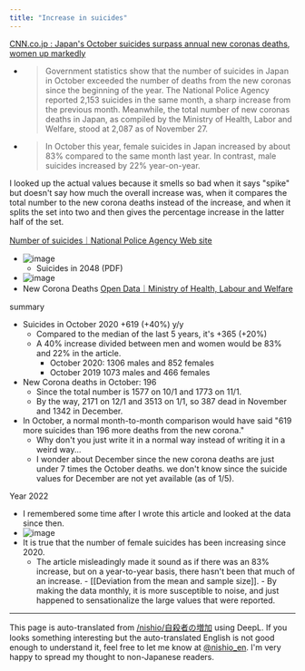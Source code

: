 ```yaml
---
title: "Increase in suicides"
---
```


[CNN.co.jp : Japan's October suicides surpass annual new coronas deaths, women up markedly](https://www.cnn.co.jp/world/35163196.html)
- > Government statistics show that the number of suicides in Japan in October exceeded the number of deaths from the new coronas since the beginning of the year. The National Police Agency reported 2,153 suicides in the same month, a sharp increase from the previous month. Meanwhile, the total number of new coronas deaths in Japan, as compiled by the Ministry of Health, Labor and Welfare, stood at 2,087 as of November 27.
- > In October this year, female suicides in Japan increased by about 83% compared to the same month last year. In contrast, male suicides increased by 22% year-on-year.

I looked up the actual values because it smells so bad when it says "spike" but doesn't say how much the overall increase was, when it compares the total number to the new corona deaths instead of the increase, and when it splits the set into two and then gives the percentage increase in the latter half of the set.

[Number of suicides｜National Police Agency Web site](https://www.npa.go.jp/publications/statistics/safetylife/jisatsu.html)
- ![image](https://gyazo.com/a150a8879fa374637f94d5a6170e3bd0/thumb/1000)
    - Suicides in 2048 (PDF)
- ![image](https://gyazo.com/47b40393eb81cef67e9ad6d2178f87b6/thumb/1000)
- New Corona Deaths [Open Data｜Ministry of Health, Labour and Welfare](https://www.mhlw.go.jp/stf/covid-19/open-data.html)

summary
- Suicides in October 2020 +619 (+40%) y/y
    - Compared to the median of the last 5 years, it's +365 (+20%)
    - A 40% increase divided between men and women would be 83% and 22% in the article.
        - October 2020: 1306 males and 852 females
        - October 2019 1073 males and 466 females
- New Corona deaths in October: 196
    - Since the total number is 1577 on 10/1 and 1773 on 11/1.
    - By the way, 2171 on 12/1 and 3513 on 1/1, so 387 dead in November and 1342 in December.
- In October, a normal month-to-month comparison would have said "619 more suicides than 196 more deaths from the new corona."
    - Why don't you just write it in a normal way instead of writing it in a weird way...
    - I wonder about December since the new corona deaths are just under 7 times the October deaths. we don't know since the suicide values for December are not yet available (as of 1/5).


Year 2022
- I remembered some time after I wrote this article and looked at the data since then.
- ![image](https://gyazo.com/a7e77e32e475faed7836aac76208eb07/thumb/1000)
- It is true that the number of female suicides has been increasing since 2020.
    - The article misleadingly made it sound as if there was an 83% increase, but on a year-to-year basis, there hasn't been that much of an increase.
            - [[Deviation from the mean and sample size]].
            - By making the data monthly, it is more susceptible to noise, and just happened to sensationalize the large values that were reported.

---
This page is auto-translated from [/nishio/自殺者の増加](https://scrapbox.io/nishio/自殺者の増加) using DeepL. If you looks something interesting but the auto-translated English is not good enough to understand it, feel free to let me know at [@nishio_en](https://twitter.com/nishio_en). I'm very happy to spread my thought to non-Japanese readers.